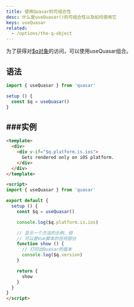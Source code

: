 ```yaml
---
title: 使用Quasar的可组合性
desc: 什么是useQuasar()的可组合性以及如何使用它
keys: useQuasar
related:
  - /options/the-q-object
---
```


为了获得对[$q对象](/options/the-q-object)的访问，可以使用useQuasar组合。

## 语法

```js
import { useQuasar } from 'quasar'

setup () {
  const $q = useQuasar()
}
```

## ###实例

```html
<template>
  <div>
    <div v-if="$q.platform.is.ios">
      Gets rendered only on iOS platform.
    </div>
  </div>
</template>

<script>
import { useQuasar } from 'quasar'

export default {
  setup () {
    const $q = useQuasar()

    console.log($q.platform.is.ios)

    // 显示一个方法的示例，但
    // 可以是Vue脚本的任何部分
    function show () {
      // 打印出Quasar的版本
      console.log($q.version)
    }

    return {
      show
    }
  }
}
</script>
```

